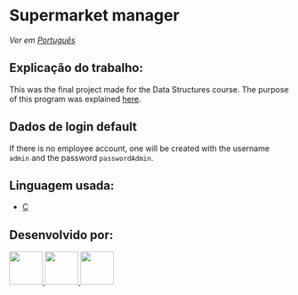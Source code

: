# Supermarket manager

*Ver em [Português](https://github.com/ludgeromiguel/TrabalhoFinalEstruturas)* 

## Explicação do trabalho:
This was the final project made for the Data Structures course.
The purpose of this program was explained [here](https://github.com/ludgeromiguel/TrabalhoFinalEstruturas/blob/master/enunciado.pdf).

## Dados de login default
If there is no employee account, one will be created with the username `admin` and the password `passwordAdmin`.

## Linguagem usada:
* [C](https://devdocs.io/c/)

## Desenvolvido por:
<a href="https://github.com/DiogoMarques2003"><img width="60" src="https://github.com/DiogoMarques2003.png" />
<a href="https://github.com/ludgeromiguel"><img width="60" src="https://github.com/ludgeromiguel.png" />
<a href="https://github.com/TerritorialBreak5"><img width="60" src="https://github.com/TerritorialBreak5.png" />

